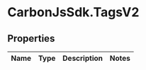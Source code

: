 # CarbonJsSdk.TagsV2

## Properties

Name | Type | Description | Notes
------------ | ------------- | ------------- | -------------


